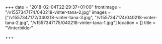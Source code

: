 +++
date = "2018-02-04T22:29:37+01:00"
frontimage = "/v1557347174/040218-vinter-tana-2.jpg"
images = ["/v1557347172/040218-vinter-tana-3.jpg", "/v1557347174/040218-vinter-tana-2.jpg", "/v1557347175/040218-vinter-tana-1.jpg"]
location = []
title = "Vinterbilder"

+++
